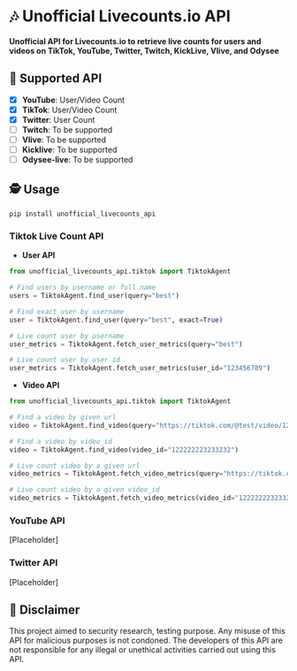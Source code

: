 # 🎶 Unofficial Livecounts.io API

**Unofficial API for Livecounts.io to retrieve live counts for users and videos on TikTok, YouTube, Twitter, Twitch, KickLive, Vlive, and Odysee**

## 📝 Supported API

- [x] **YouTube**: User/Video Count
- [x] **TikTok**: User/Video Count
- [x] **Twitter**: User Count
- [ ] **Twitch**: To be supported
- [ ] **Vlive**: To be supported
- [ ] **Kicklive**: To be supported
- [ ] **Odysee-live**: To be supported

## 🕵️ Usage

```shell
pip install unofficial_livecounts_api
```

### Tiktok Live Count API

- **User API**

```python
from unofficial_livecounts_api.tiktok import TiktokAgent

# Find users by username or full name
users = TiktokAgent.find_user(query="best")

# Find exact user by username
user = TiktokAgent.find_user(query="best", exact=True)

# Live count user by username
user_metrics = TiktokAgent.fetch_user_metrics(query="best")

# Live count user by user id
user_metrics = TiktokAgent.fetch_user_metrics(user_id="123456789")
```

- **Video API**

```python
from unofficial_livecounts_api.tiktok import TiktokAgent

# Find a video by given url
video = TiktokAgent.find_video(query="https://tiktok.com/@test/video/122222223233232?test1=value1")

# Find a video by video_id
video = TiktokAgent.find_video(video_id="122222223233232")

# Live count video by a given url
video_metrics = TiktokAgent.fetch_video_metrics(query="https://tiktok.com/@test/video/122222223233232?test1=value1")

# Live count video by a given video_id
video_metrics = TiktokAgent.fetch_video_metrics(video_id="122222223233232")
```

### YouTube API

[Placeholder]

### Twitter API

[Placeholder]

## 📛 Disclaimer

This project aimed to security research, testing purpose. Any misuse of this API for malicious purposes is not condoned.
The developers of this API are not responsible for any illegal or unethical activities carried out using this API.
